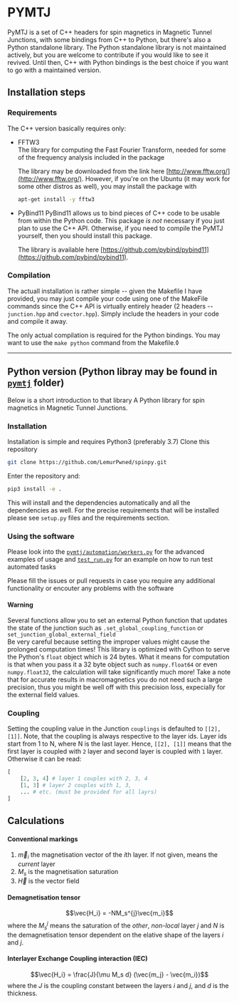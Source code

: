 # PYMTJ

PyMTJ is a set of C++ headers for spin magnetics in Magnetic Tunnel Junctions, with some bindings from C++ to Python, but there's also a Python standalone library. The Python standalone library is not maintained actively, but you are welcome to contribute if you would like to see it revived. Until then, C++ with Python bindings is the best choice if you want to go with a maintained version.


## Installation steps

### Requirements 
The C++ version basically requires only:  
* FFTW3  
  The library for computing the Fast Fourier Transform, needed for some of the frequency analysis included in the package

  The library may be downloaded from the link here [http://www.fftw.org/](http://www.fftw.org/).
  However, if you're on the Ubuntu (it may work for some other distros as well), you may install the package with 
  ```bash
  apt-get install -y fftw3 
  ```

* PyBind11 
  PyBind11 allows us to bind pieces of C++ code to be usable from within the Python code.
  This package *is not* necessary if you just plan to use the C++ API. Otherwise, if you  need to compile the PyMTJ yourself, then you should install this package.

  The library is available here [https://github.com/pybind/pybind11](https://github.com/pybind/pybind11).


### Compilation
The actuall installation is rather simple -- given the Makefile I have provided, you may just compile your code using one of the MakeFile commands since the C++ API is virtually entirely header (2 headers -- `junction.hpp` and `cvector.hpp`). Simply include the headers in your code and compile it away.

The only actual compilation is required for the Python bindings. You may want to use the `make python` command from the Makefile.◊








------------------

## Python version (Python libray may be found in [`pymtj`](pymtj/) folder)
Below is a short introduction to that library
A Python library for spin magnetics in Magnetic Tunnel Junctions.

### Installation
Installation is simple and requires Python3 (preferably 3.7)
Clone this repository
```bash 
git clone https://github.com/LemurPwned/spinpy.git
```
Enter the repository and: 
```bash 
pip3 install -e .
```
This will install and the dependencies automatically and all the dependencies as well.
For the precise requirements that will be installed please see `setup.py` files and the 
requirements section.


### Using the software
Please look into the [`pymtj/automation/workers.py`](pymtj/automation/workers.py) for the advanced examples of usage 
and [`test_run.py`](test_run.py) for an example on how to run test automated tasks

Please fill the issues or pull requests in case you require any additional functionality 
or encouter any problems with the software
#### Warning

Several functions allow you to set an external
Python function that updates the state of the junction
such as `.set_global_coupling_function` or `set_junction_global_external_field`  
Be very careful because setting the improper values might cause the prolonged computation times!
This library is optimized with Cython to serve the Python's `float` object which is 24 bytes. What it means for computation is that when you pass it a 32 byte object such as `numpy.float64` or even `numpy.float32`, the calculation will take significantly much more!
Take a note that for accurate results in macromagnetics you do not need such a large precision, thus you might be well off with this precision loss, expecially for the external field values.

### Coupling 

Setting the coupling value in the Junction `couplings` is defaulted to `[[2], [1]]`. Note, that the coupling is always respective to the layer ids. Layer ids start from 1 to N, where N is the last layer. Hence, `[[2], [1]]` means that the first layer is coupled with `2` layer and second layer is coupled with `1` layer.
Otherwise it can be read:
```python
[    
    [2, 3, 4] # layer 1 couples with 2, 3, 4
    [1, 3] # layer 2 couples with 1, 3,
    ... # etc. (must be provided for all layrs)
]
```

## **Calculations**

#### Conventional markings   
1. $\vec{m}_i$      the magnetisation vector of the $i$th layer. If not given, means the *current* layer 
2. $M_s$            is the magnetisation saturation 
3. $\vec{H}$        is the vector field  
#### Demagnetisation tensor 
$$\vec{H_i} = -NM_s^{j}\vec{m_i}$$
where the $M_s^{j}$ means the saturation of the *other*, *non-local* layer $j$ and $N$ is the demagnetisation tensor dependent on the elative shape of the layers $i$ and $j$.

#### Interlayer Exchange Coupling interaction (IEC)

$$\vec{H_i} = \frac{J}{\mu M_s d} (\vec{m_j} - \vec{m_i})$$
where the $J$ is the coupling constant between the layers $i$ and $j$, and $d$ is the thickness.